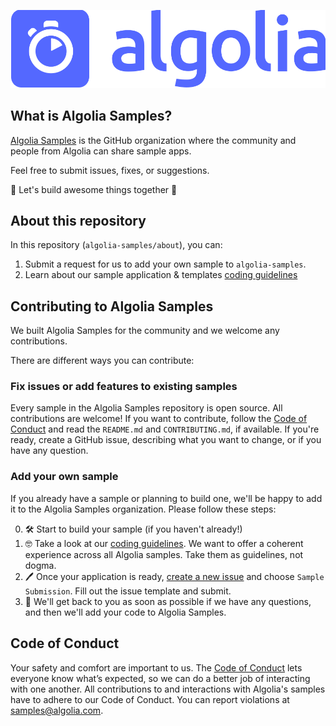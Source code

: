 <p align="center">
  <img alt="Algolia Samples - Open-source samples by Algolia & the Community" src="static/logo-algolia-nebula-blue-full.svg" />
</p>

## What is Algolia Samples?

[Algolia Samples](https://github.com/algolia-samples) is the GitHub organization where the community and people from Algolia can share sample apps.

Feel free to submit issues, fixes, or suggestions.

🚀 Let's build awesome things together 🚀

## About this repository

In this repository (`algolia-samples/about`), you can:

1. Submit a request for us to add your own sample to `algolia-samples`.
2. Learn about our sample application & templates [coding guidelines](guidelines)

## Contributing to Algolia Samples

We built Algolia Samples for the community and we welcome any contributions. 

There are different ways you can contribute:

### Fix issues or add features to existing samples

Every sample in the Algolia Samples repository is open source. All contributions are welcome! 
If you want to contribute, follow the [Code of Conduct](https://github.com/algolia-samples/.github/blob/master/CODE_OF_CONDUCT.md) and read the `README.md` and `CONTRIBUTING.md`, if available.
If you're ready, create a GitHub issue, describing what you want to change, or if you have any question.

### Add your own sample

If you already have a sample or planning to build one, we'll be happy to add it to the Algolia Samples organization.
Please follow these steps:

0. 🛠️ Start to build your sample (if you haven't already!)
1. 🤓 Take a look at our [coding guidelines](guidelines). We want to offer a coherent experience across all Algolia samples. Take them as guidelines, not dogma.
2. 🖊️ Once your application is ready, [create a new issue](https://github.com/algolia-samples/about/issues/new/choose) and choose `Sample Submission`. Fill out the issue template and submit.
3. 💙 We'll get back to you as soon as possible if we have any questions, and then we'll add your code to Algolia Samples.

## Code of Conduct

Your safety and comfort are important to us. The [Code of Conduct](https://github.com/algolia-samples/.github/blob/master/CODE_OF_CONDUCT.md) lets everyone know what’s expected, so we can do a better job of interacting with one another. All contributions to and interactions with Algolia's samples have to adhere to our Code of Conduct. You can report violations at <a href="mailto:samples@algolia.com?subject=Code of Conduct Violation">samples@algolia.com</a>.
